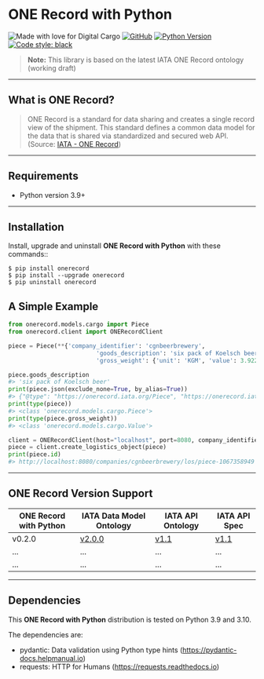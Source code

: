 # ONE Record with Python
![Made with love for Digital Cargo](https://img.shields.io/badge/Made%20with%20%E2%9D%A4%20for-Digital%20Cargo-informational)
[![GitHub](https://img.shields.io/github/license/leoll2/copyright_notice_precommit)](https://opensource.org/licenses/MIT)
[![Python Version](https://img.shields.io/badge/python-3.9+-blue.svg)](https://www.python.org/)
[![Code style: black](https://img.shields.io/badge/code%20style-black-000000.svg)](https://github.com/psf/black)
> **Note:** This library is based on the latest IATA ONE Record ontology (working draft)

---
## What is ONE Record?
> ONE Record is a standard for data sharing and creates a single record view of the shipment.
> This standard defines a common data model for the data that is shared via standardized and secured web API.
> (Source: [IATA - ONE Record](https://www.iata.org/one-record/))

---

## Requirements
- Python version 3.9+

---

## Installation

Install, upgrade and uninstall **ONE Record with Python** with these commands::

    $ pip install onerecord
    $ pip install --upgrade onerecord
    $ pip uninstall onerecord

## A Simple Example

```py
from onerecord.models.cargo import Piece
from onerecord.client import ONERecordClient

piece = Piece(**{'company_identifier': 'cgnbeerbrewery',
                         'goods_description': 'six pack of Koelsch beer',
                         'gross_weight': {'unit': 'KGM', 'value': 3.922}})

piece.goods_description
#> 'six pack of Koelsch beer'
print(piece.json(exclude_none=True, by_alias=True))
#> {"@type": "https://onerecord.iata.org/Piece", "https://onerecord.iata.org/LogisticsObject#companyIdentifier": "cgnbeerbrewery", "https://onerecord.iata.org/Piece#goodsDescription": "six pack of Koelsch beer", "https://onerecord.iata.org/Piece#grossWeight": {"@type": "https://onerecord.iata.org/Value", "https://onerecord.iata.org/Value#unit": "KGM", "https://onerecord.iata.org/Value#value": 3.922}}
print(type(piece))
#> <class 'onerecord.models.cargo.Piece'>
print(type(piece.gross_weight))
#> <class 'onerecord.models.cargo.Value'>

client = ONERecordClient(host="localhost", port=8080, company_identifier="cgnbeerbrewery")
piece = client.create_logistics_object(piece)
print(piece.id)
#> http://localhost:8080/companies/cgnbeerbrewery/los/piece-1067358949
```

---

## ONE Record Version Support

| ONE Record with Python | IATA Data Model Ontology                                                                                                                                  | IATA API Ontology                                                                                                                                        | IATA API Spec                                                                                                    |
|------------------------|-----------------------------------------------------------------------------------------------------------------------------------------------------------|----------------------------------------------------------------------------------------------------------------------------------------------------------|------------------------------------------------------------------------------------------------------------------|
| v0.2.0                 | [v2.0.0](https://raw.githubusercontent.com/IATA-Cargo/ONE-Record/eb404f134c18f8aac0bfe51666c081ba971f3c4d/working_draft/ontology/IATA-1R-DM-Ontology.ttl) | [v1.1](https://raw.githubusercontent.com/IATA-Cargo/ONE-Record/eb404f134c18f8aac0bfe51666c081ba971f3c4d/working_draft/ontology/IATA-1R-API-Ontology.ttl) | [v1.1](https://github.com/IATA-Cargo/ONE-Record/tree/706b01f81e7b4618b6ec84fdb38bfd2ff6a1e3e8/working_draft/API) |
| ...                    | ...                                                                                                                                                       | ...                                                                                                                                                      | ...                                                                                                              |
| ...                    | ...                                                                                                                                                       | ...                                                                                                                                                      | ...                                                                                                              |

---

## Dependencies

This **ONE Record with Python** distribution is tested on Python 3.9 and 3.10.

The dependencies are:

- pydantic: Data validation using Python type hints (https://pydantic-docs.helpmanual.io)
- requests: HTTP for Humans (https://requests.readthedocs.io)
